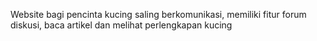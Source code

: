 Website bagi pencinta kucing saling berkomunikasi, memiliki fitur forum diskusi, baca artikel dan melihat perlengkapan kucing
